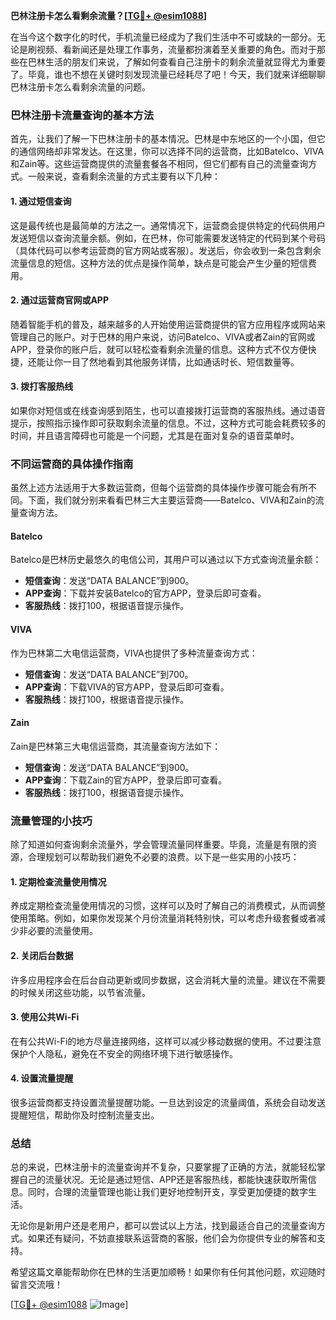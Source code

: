 **巴林注册卡怎么看剩余流量？[[TG💪+ @esim1088](https://t.me/s/esim1088)]**

在当今这个数字化的时代，手机流量已经成为了我们生活中不可或缺的一部分。无论是刷视频、看新闻还是处理工作事务，流量都扮演着至关重要的角色。而对于那些在巴林生活的朋友们来说，了解如何查看自己注册卡的剩余流量就显得尤为重要了。毕竟，谁也不想在关键时刻发现流量已经耗尽了吧！今天，我们就来详细聊聊巴林注册卡怎么看剩余流量的问题。

### 巴林注册卡流量查询的基本方法

首先，让我们了解一下巴林注册卡的基本情况。巴林是中东地区的一个小国，但它的通信网络却非常发达。在这里，你可以选择不同的运营商，比如Batelco、VIVA和Zain等。这些运营商提供的流量套餐各不相同，但它们都有自己的流量查询方式。一般来说，查看剩余流量的方式主要有以下几种：

#### 1. **通过短信查询**
这是最传统也是最简单的方法之一。通常情况下，运营商会提供特定的代码供用户发送短信以查询流量余额。例如，在巴林，你可能需要发送特定的代码到某个号码（具体代码可以参考运营商的官方网站或客服）。发送后，你会收到一条包含剩余流量信息的短信。这种方法的优点是操作简单，缺点是可能会产生少量的短信费用。

#### 2. **通过运营商官网或APP**
随着智能手机的普及，越来越多的人开始使用运营商提供的官方应用程序或网站来管理自己的账户。对于巴林的用户来说，访问Batelco、VIVA或者Zain的官网或APP，登录你的账户后，就可以轻松查看剩余流量的信息。这种方式不仅方便快捷，还能让你一目了然地看到其他服务详情，比如通话时长、短信数量等。

#### 3. **拨打客服热线**
如果你对短信或在线查询感到陌生，也可以直接拨打运营商的客服热线。通过语音提示，按照指示操作即可获取剩余流量的信息。不过，这种方式可能会耗费较多的时间，并且语言障碍也可能是一个问题，尤其是在面对复杂的语音菜单时。

### 不同运营商的具体操作指南

虽然上述方法适用于大多数运营商，但每个运营商的具体操作步骤可能会有所不同。下面，我们就分别来看看巴林三大主要运营商——Batelco、VIVA和Zain的流量查询方法。

#### Batelco
Batelco是巴林历史最悠久的电信公司，其用户可以通过以下方式查询流量余额：
- **短信查询**：发送“DATA BALANCE”到900。
- **APP查询**：下载并安装Batelco的官方APP，登录后即可查看。
- **客服热线**：拨打100，根据语音提示操作。

#### VIVA
作为巴林第二大电信运营商，VIVA也提供了多种流量查询方式：
- **短信查询**：发送“DATA BALANCE”到700。
- **APP查询**：下载VIVA的官方APP，登录后即可查看。
- **客服热线**：拨打100，根据语音提示操作。

#### Zain
Zain是巴林第三大电信运营商，其流量查询方法如下：
- **短信查询**：发送“DATA BALANCE”到900。
- **APP查询**：下载Zain的官方APP，登录后即可查看。
- **客服热线**：拨打100，根据语音提示操作。

### 流量管理的小技巧

除了知道如何查询剩余流量外，学会管理流量同样重要。毕竟，流量是有限的资源，合理规划可以帮助我们避免不必要的浪费。以下是一些实用的小技巧：

#### 1. **定期检查流量使用情况**
养成定期检查流量使用情况的习惯，这样可以及时了解自己的消费模式，从而调整使用策略。例如，如果你发现某个月份流量消耗特别快，可以考虑升级套餐或者减少非必要的流量使用。

#### 2. **关闭后台数据**
许多应用程序会在后台自动更新或同步数据，这会消耗大量的流量。建议在不需要的时候关闭这些功能，以节省流量。

#### 3. **使用公共Wi-Fi**
在有公共Wi-Fi的地方尽量连接网络，这样可以减少移动数据的使用。不过要注意保护个人隐私，避免在不安全的网络环境下进行敏感操作。

#### 4. **设置流量提醒**
很多运营商都支持设置流量提醒功能。一旦达到设定的流量阈值，系统会自动发送提醒短信，帮助你及时控制流量支出。

### 总结

总的来说，巴林注册卡的流量查询并不复杂，只要掌握了正确的方法，就能轻松掌握自己的流量状况。无论是通过短信、APP还是客服热线，都能快速获取所需信息。同时，合理的流量管理也能让我们更好地控制开支，享受更加便捷的数字生活。

无论你是新用户还是老用户，都可以尝试以上方法，找到最适合自己的流量查询方式。如果还有疑问，不妨直接联系运营商的客服，他们会为你提供专业的解答和支持。

希望这篇文章能帮助你在巴林的生活更加顺畅！如果你有任何其他问题，欢迎随时留言交流哦！

[[TG💪+ @esim1088](https://t.me/s/esim1088) ![Image](https://i.postimg.cc/4NQfJmqS/Snipaste-2025-05-13-00-14-12.png)]